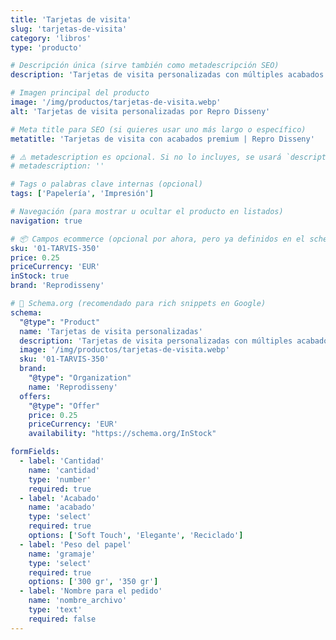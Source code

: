 ```yaml
---
title: 'Tarjetas de visita'
slug: 'tarjetas-de-visita'
category: 'libros'
type: 'producto'

# Descripción única (sirve también como metadescripción SEO)
description: 'Tarjetas de visita personalizadas con múltiples acabados y gramajes de papel.'

# Imagen principal del producto
image: '/img/productos/tarjetas-de-visita.webp'
alt: 'Tarjetas de visita personalizadas por Repro Disseny'

# Meta title para SEO (si quieres usar uno más largo o específico)
metatitle: 'Tarjetas de visita con acabados premium | Repro Disseny'

# ⚠️ metadescription es opcional. Si no lo incluyes, se usará `description` como fallback.
# metadescription: ''

# Tags o palabras clave internas (opcional)
tags: ['Papelería', 'Impresión']

# Navegación (para mostrar u ocultar el producto en listados)
navigation: true

# 📦 Campos ecommerce (opcional por ahora, pero ya definidos en el schema)
sku: '01-TARVIS-350'
price: 0.25
priceCurrency: 'EUR'
inStock: true
brand: 'Reprodisseny'

# 🎯 Schema.org (recomendado para rich snippets en Google)
schema:
  "@type": "Product"
  name: 'Tarjetas de visita personalizadas'
  description: 'Tarjetas de visita personalizadas con múltiples acabados y gramajes de papel.'
  image: '/img/productos/tarjetas-de-visita.webp'
  sku: '01-TARVIS-350'
  brand:
    "@type": "Organization"
    name: 'Reprodisseny'
  offers:
    "@type": "Offer"
    price: 0.25
    priceCurrency: 'EUR'
    availability: "https://schema.org/InStock"

formFields:
  - label: 'Cantidad'
    name: 'cantidad'
    type: 'number'
    required: true
  - label: 'Acabado'
    name: 'acabado'
    type: 'select'
    required: true
    options: ['Soft Touch', 'Elegante', 'Reciclado']
  - label: 'Peso del papel'
    name: 'gramaje'
    type: 'select'
    required: true
    options: ['300 gr', '350 gr']
  - label: 'Nombre para el pedido'
    name: 'nombre_archivo'
    type: 'text'
    required: false
---
```

